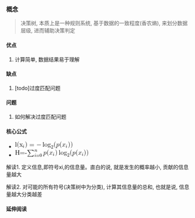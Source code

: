 ### 概念

> 决策树, 本质上是一种规则系统, 基于数据的一致程度(香农熵), 来划分数据层级, 进而辅助决策判定


#### 优点
1. 计算简单, 数据结果易于理解

#### 缺点
1. [todo]过度匹配问题

#### 问题
1. 如何解决过度匹配问题


#### 核心公式

* ![](f1.gif)
* ![](f2.gif)

解读1. 定义信息,即符号xi,的信息量。直白的说, 就是发生的概率越小, 贡献的信息量越大

解读2. 对可能的所有符号(决策树中为分类), 计算其信息量的总和, 也就是说, 信息量越大分类越差

#### 延伸阅读
